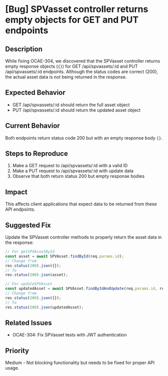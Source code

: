 # [Bug] SPVasset controller returns empty objects for GET and PUT endpoints

## Description
While fixing OCAE-304, we discovered that the SPVasset controller returns empty response objects (`{}`) for GET /api/spvassets/:id and PUT /api/spvassets/:id endpoints. Although the status codes are correct (200), the actual asset data is not being returned in the response.

## Expected Behavior
- GET /api/spvassets/:id should return the full asset object
- PUT /api/spvassets/:id should return the updated asset object

## Current Behavior
Both endpoints return status code 200 but with an empty response body `{}`.

## Steps to Reproduce
1. Make a GET request to /api/spvassets/:id with a valid ID
2. Make a PUT request to /api/spvassets/:id with update data
3. Observe that both return status 200 but empty response bodies

## Impact
This affects client applications that expect data to be returned from these API endpoints.

## Suggested Fix
Update the SPVasset controller methods to properly return the asset data in the response:

```javascript
// For getSPVAssetById
const asset = await SPVAsset.findById(req.params.id);
// Change from 
res.status(200).json({});
// To
res.status(200).json(asset);

// For updateSPVAsset
const updatedAsset = await SPVAsset.findByIdAndUpdate(req.params.id, req.body, { new: true });
// Change from
res.status(200).json({});
// To
res.status(200).json(updatedAsset);
```

## Related Issues
- OCAE-304: Fix SPVasset tests with JWT authentication

## Priority
Medium - Not blocking functionality but needs to be fixed for proper API usage.
